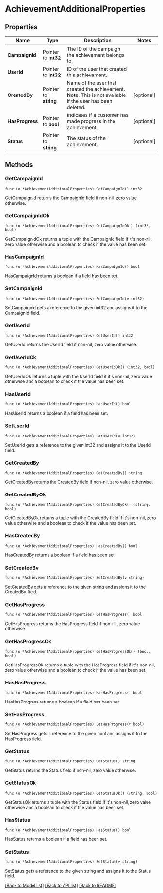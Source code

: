 # AchievementAdditionalProperties

## Properties

Name | Type | Description | Notes
------------ | ------------- | ------------- | -------------
**CampaignId** | Pointer to **int32** | The ID of the campaign the achievement belongs to. | 
**UserId** | Pointer to **int32** | ID of the user that created this achievement. | 
**CreatedBy** | Pointer to **string** | Name of the user that created the achievement.  **Note**: This is not available if the user has been deleted.  | [optional] 
**HasProgress** | Pointer to **bool** | Indicates if a customer has made progress in the achievement. | [optional] 
**Status** | Pointer to **string** | The status of the achievement. | [optional] 

## Methods

### GetCampaignId

`func (o *AchievementAdditionalProperties) GetCampaignId() int32`

GetCampaignId returns the CampaignId field if non-nil, zero value otherwise.

### GetCampaignIdOk

`func (o *AchievementAdditionalProperties) GetCampaignIdOk() (int32, bool)`

GetCampaignIdOk returns a tuple with the CampaignId field if it's non-nil, zero value otherwise
and a boolean to check if the value has been set.

### HasCampaignId

`func (o *AchievementAdditionalProperties) HasCampaignId() bool`

HasCampaignId returns a boolean if a field has been set.

### SetCampaignId

`func (o *AchievementAdditionalProperties) SetCampaignId(v int32)`

SetCampaignId gets a reference to the given int32 and assigns it to the CampaignId field.

### GetUserId

`func (o *AchievementAdditionalProperties) GetUserId() int32`

GetUserId returns the UserId field if non-nil, zero value otherwise.

### GetUserIdOk

`func (o *AchievementAdditionalProperties) GetUserIdOk() (int32, bool)`

GetUserIdOk returns a tuple with the UserId field if it's non-nil, zero value otherwise
and a boolean to check if the value has been set.

### HasUserId

`func (o *AchievementAdditionalProperties) HasUserId() bool`

HasUserId returns a boolean if a field has been set.

### SetUserId

`func (o *AchievementAdditionalProperties) SetUserId(v int32)`

SetUserId gets a reference to the given int32 and assigns it to the UserId field.

### GetCreatedBy

`func (o *AchievementAdditionalProperties) GetCreatedBy() string`

GetCreatedBy returns the CreatedBy field if non-nil, zero value otherwise.

### GetCreatedByOk

`func (o *AchievementAdditionalProperties) GetCreatedByOk() (string, bool)`

GetCreatedByOk returns a tuple with the CreatedBy field if it's non-nil, zero value otherwise
and a boolean to check if the value has been set.

### HasCreatedBy

`func (o *AchievementAdditionalProperties) HasCreatedBy() bool`

HasCreatedBy returns a boolean if a field has been set.

### SetCreatedBy

`func (o *AchievementAdditionalProperties) SetCreatedBy(v string)`

SetCreatedBy gets a reference to the given string and assigns it to the CreatedBy field.

### GetHasProgress

`func (o *AchievementAdditionalProperties) GetHasProgress() bool`

GetHasProgress returns the HasProgress field if non-nil, zero value otherwise.

### GetHasProgressOk

`func (o *AchievementAdditionalProperties) GetHasProgressOk() (bool, bool)`

GetHasProgressOk returns a tuple with the HasProgress field if it's non-nil, zero value otherwise
and a boolean to check if the value has been set.

### HasHasProgress

`func (o *AchievementAdditionalProperties) HasHasProgress() bool`

HasHasProgress returns a boolean if a field has been set.

### SetHasProgress

`func (o *AchievementAdditionalProperties) SetHasProgress(v bool)`

SetHasProgress gets a reference to the given bool and assigns it to the HasProgress field.

### GetStatus

`func (o *AchievementAdditionalProperties) GetStatus() string`

GetStatus returns the Status field if non-nil, zero value otherwise.

### GetStatusOk

`func (o *AchievementAdditionalProperties) GetStatusOk() (string, bool)`

GetStatusOk returns a tuple with the Status field if it's non-nil, zero value otherwise
and a boolean to check if the value has been set.

### HasStatus

`func (o *AchievementAdditionalProperties) HasStatus() bool`

HasStatus returns a boolean if a field has been set.

### SetStatus

`func (o *AchievementAdditionalProperties) SetStatus(v string)`

SetStatus gets a reference to the given string and assigns it to the Status field.


[[Back to Model list]](../README.md#documentation-for-models) [[Back to API list]](../README.md#documentation-for-api-endpoints) [[Back to README]](../README.md)


